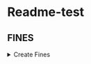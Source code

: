 # Readme-test

## FINES
<details>
<summary>Create Fines</summary>  
  - <details>
   <summary>Header</summary>
   -**Authorization**: Bearer {token_librarian_access}
  </details>
  
  <details>
    <summary>Body</summary>
  </details>
  
  <details>
     <summary>Response</summary>
  </details>
  
``` bash
```
</details>

